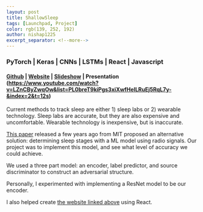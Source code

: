 ```yaml
---
layout: post
title: ShallowSleep
tags: [Launchpad, Project]
color: rgb(139, 252, 192)
author: nishap1225
excerpt_separator: <!--more-->
---
```

### PyTorch | Keras | CNNs | LSTMs | React | Javascript
<!--more-->

#### [Github](https://github.com/maxemerling/ShallowSleep) | [Website](https://shallow-sleep.web.app/dashboard/) | [Slideshow]() | Presentation (https://www.youtube.com/watch?v=LZnCByZwqOw&list=PL0breT9kiPgs3xiXwfHeILRuEj5RqL7y-&index=2&t=12s) 

Current methods to track sleep are either 1) sleep labs or 2) wearable technology. Sleep labs are accurate, but they are also expensive and uncomfortable. Wearable technology is inexpensive, but is inaccurate. 

[This paper](http://sleep.csail.mit.edu/files/rfsleep-paper.pdf) released a few years ago from MIT proposed an alternative solution: determining sleep stages with a ML model using radio signals. Our project was to implement this model, and see what level of accuracy we could achieve.  

We used a three part model: an encoder, label predictor, and source discriminator to construct an adversarial structure.   

Personally, I experimented with implementing a ResNet model to be our encoder. 

I also helped create [the website linked above](https://shallow-sleep.web.app/dashboard/) using React.  

